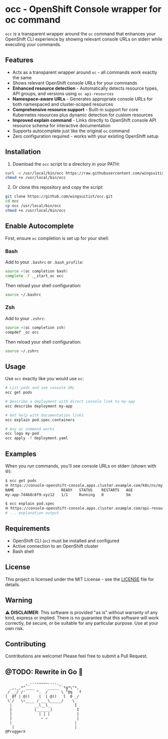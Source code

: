 # occ - OpenShift Console wrapper for oc command

`occ` is a transparent wrapper around the `oc` command that enhances your OpenShift CLI experience by showing relevant console URLs on stderr while executing your commands.

## Features

- Acts as a transparent wrapper around `oc` - all commands work exactly the same
- Shows relevant OpenShift console URLs for your commands
- **Enhanced resource detection** - Automatically detects resource types, API groups, and versions using `oc api-resources`
- **Namespace-aware URLs** - Generates appropriate console URLs for both namespaced and cluster-scoped resources
- **Comprehensive resource support** - Built-in support for core Kubernetes resources plus dynamic detection for custom resources
- **Improved explain command** - Links directly to OpenShift console API resource schema for interactive documentation
- Supports autocomplete just like the original `oc` command
- Zero configuration required - works with your existing OpenShift setup

## Installation

1. Download the `occ` script to a directory in your PATH:
```bash
curl -o /usr/local/bin/occ https://raw.githubusercontent.com/wingsuitist/occ/main/occ
chmod +x /usr/local/bin/occ
```

2. Or clone this repository and copy the script:
```bash
git clone https://github.com/wingsuitist/occ.git
cd occ
cp occ /usr/local/bin/occ
chmod +x /usr/local/bin/occ
```

## Enable Autocomplete

First, ensure `oc` completion is set up for your shell:

### Bash
Add to your `.bashrc` or `.bash_profile`:

```bash
source <(oc completion bash)
complete -F __start_oc occ
```

Then reload your shell configuration:
```bash
source ~/.bashrc
```

### Zsh
Add to your `.zshrc`:

```bash
source <(oc completion zsh)
compdef _oc occ
```

Then reload your shell configuration:
```bash
source ~/.zshrc
```

## Usage

Use `occ` exactly like you would use `oc`:

```bash
# List pods and see console URL
occ get pods

# Describe a deployment with direct console link to my-app
occ describe deployment my-app

# Get help with documentation links
occ explain pod.spec.containers

# Any oc command works
occ logs my-pod
occ apply -f deployment.yaml
```

## Examples

When you run commands, you'll see console URLs on stderr (shown with 🌐):

```bash
$ occ get pods
🌐 https://console-openshift-console.apps.cluster.example.com/k8s/ns/my-namespace/core~v1~Pod
NAME                     READY   STATUS    RESTARTS   AGE
my-app-7d4b8c8f9-xyz12   1/1     Running   0          5m
```

```bash
$ occ explain pod.spec
🌐 https://console-openshift-console.apps.cluster.example.com/api-resource/ns/my-namespace/core~v1~Pod/schema
# ... explanation output
```

## Requirements

- OpenShift CLI (`oc`) must be installed and configured
- Active connection to an OpenShift cluster
- Bash shell

## License

This project is licensed under the MIT License - see the [LICENSE](LICENSE) file for details.

## Warning

⚠️ **DISCLAIMER**: This software is provided "as is" without warranty of any kind, express or implied. There is no guarantee that this software will work correctly, be secure, or be suitable for any particular purpose. Use at your own risk.

## Contributing

Contributions are welcome! Please feel free to submit a Pull Request.
## @TODO: Rewrite in Go 🤪

```
         ,_---~~~~~----._         
  _,,_,*^____      _____``*g*\"*, 
 / __/ /'     ^.  /      \ ^@q   f 
[  @f | @))    |  | @))   l  0 _/  
 \`/   \~____ / __ \_____/    \   
  |           _l__l_           I   
  }          [______]           I  
  ]            | | |            |  
  ]             ~ ~             |  
  |                            |   
   |                           |   
@ProggerX
```
